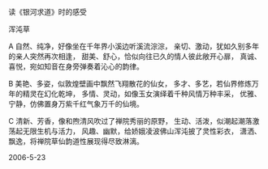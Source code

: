 读《银河求道》时的感受

浑沌草


A
自然、纯净，好像坐在千年界小溪边听溪流淙淙，
亲切、激动，犹如久别多年的亲人突然再次相逢，
甜美、舒心，恰似向往已久的情人彼此敞开心扉，
真诚、喜悦，宛如知音在身旁弹奏着沁心的韵律。

B
美艳、多姿，似敦煌壁画中飘然飞翔散花的仙女，
多才、多艺，若仙界修炼万年的精灵在幻化乾坤，
多情、灵动，如像玉女演绎着千种风情万种丰采，
优雅、宁静，仿佛置身万紫千红气象万千的仙境。

C
清新、芳香，像和煦清风吹过了禅院秀丽的原野，
生动、活泼，似潮起潮落激荡起无限生机与活力，
风趣、幽默，给娇娥凌波佛山浑沌披了灵性彩衣，
潇洒、飘逸，将禅院草仙韵道性展现得尽致淋漓。

2006-5-23




